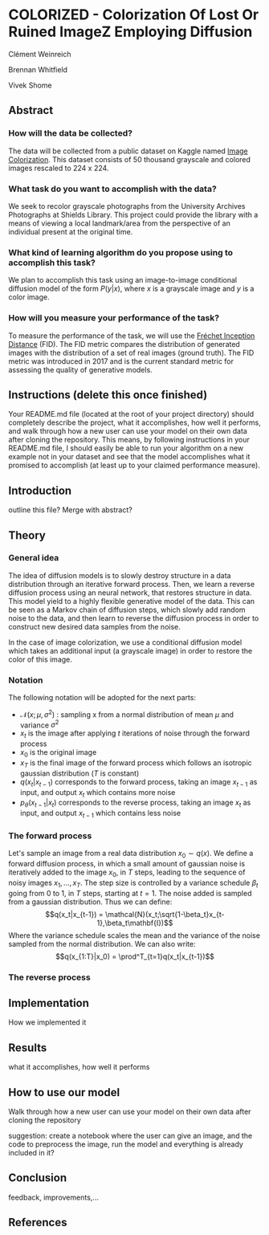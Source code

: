 <!-- #region -->
# COLORIZED - Colorization Of Lost Or Ruined ImageZ Employing Diffusion

Clément Weinreich

Brennan Whitfield

Vivek Shome

## Abstract
  
### How will the data be collected?

The data will be collected from a public dataset on Kaggle named [Image Colorization]([https://www.kaggle.com/datasets/shravankumar9892/image-colorization/code](https://www.kaggle.com/datasets/shravankumar9892/image-colorization/code)). This dataset consists of 50 thousand grayscale and colored images rescaled to 224 x 224.  

### What task do you want to accomplish with the data?

We seek to recolor grayscale photographs from the University Archives Photographs at Shields Library. This project could provide the library with a means of viewing a local landmark/area from the perspective of an individual present at the original time.

### What kind of learning algorithm do you propose using to accomplish this task?

We plan to accomplish this task using an image-to-image conditional diffusion model of the form $P(y | x)$, where $x$ is a grayscale image and $y$ is a color image.  

### How will you measure your performance of the task?

To measure the performance of the task, we will use the [Fréchet Inception Distance]([https://en.wikipedia.org/wiki/Fr%C3%A9chet_inception_distance](https://en.wikipedia.org/wiki/Fr%C3%A9chet_inception_distance)) (FID). The FID metric compares the distribution of generated images with the distribution of a set of real images (ground truth). The FID metric was introduced in 2017 and is the current standard metric for assessing the quality of generative models.

## Instructions (delete this once finished)
Your README.md file (located at the root of your project directory) should completely describe the project, what it accomplishes, how well it performs, and walk through how a new user can use your model on their own data after cloning the repository. This means, by following instructions in your README.md file, I should easily be able to run your algorithm on a new example not in your dataset and see that the model accomplishes what it promised to accomplish (at least up to your claimed performance measure).

## Introduction

outline this file? Merge with abstract?

## Theory

### General idea


The idea of diffusion models is to slowly destroy structure in a data distribution through an iterative forward process. Then, we learn a reverse diffusion process using an neural network, that restores structure in data. This model yield to a highly flexible generative model of the data. This can be seen as a Markov chain of diffusion steps, which slowly add random noise to the data, and then learn to reverse the diffusion process in order to construct new desired data samples from the noise.

In the case of image colorization, we use a conditional diffusion model which takes an additional input (a grayscale image) in order to restore the color of this image. 

### Notation

The following notation will be adopted for the next parts:

- $\mathcal{N}(x;\mu,\sigma^2)$ : sampling x from a normal distribution of mean $\mu$ and variance $\sigma^2$
- $x_t$ is the image after applying $t$ iterations of noise through the forward process
- $x_0$ is the original image
- $x_T$ is the final image of the forward process which follows an isotropic gaussian distribution ($T$ is constant)
- $q(x_t|x_{t-1})$ corresponds to the forward process, taking an image $x_{t-1}$ as input, and output $x_t$ which contains more noise
- $p_\theta(x_{t-1}|x_t)$ corresponds to the reverse process, taking an image $x_t$ as input, and output $x_{t-1}$ which contains less noise

### The forward process

Let's sample an image from a real data distribution $x_0 \sim q(x)$. We define a forward diffusion process, in which a small amount of gaussian noise is iteratively added to the image $x_0$, in $T$ steps, leading to the sequence of noisy images $x_1,\dots,x_T$. The step size is controlled by a variance schedule $\beta_t$ going from 0 to 1, in $T$ steps, starting at $t=1$. The noise added is sampled from a gaussian distribution. Thus we can define:
$$q(x_t|x_{t-1}) = \mathcal{N}(x_t;\sqrt{1-\beta_t}x_{t-1},\beta_t\mathbf{I})$$
Where the variance schedule scales the mean and the variance of the noise sampled from the normal distribution.  We can also write:
$$q(x_{1:T}|x_0) = \prod^T_{t=1}q(x_t|x_{t-1})$$

### The reverse process

## Implementation

How we implemented it

## Results

what it accomplishes, how well it performs

## How to use our model

Walk through how a new user can use your model on their own data after cloning the repository

suggestion: create a notebook where the user can give an image, and the code to preprocess the image, run the model and everything is already included in it?

## Conclusion

feedback, improvements,...

## References

<!-- #endregion -->

